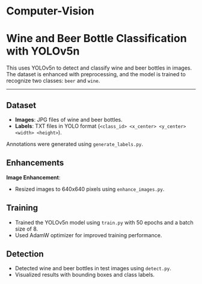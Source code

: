 # Computer-Vision

# Wine and Beer Bottle Classification with YOLOv5n

This uses YOLOv5n to detect and classify wine and beer bottles in images. The dataset is enhanced with preprocessing, and the model is trained to recognize two classes: `beer` and `wine`.

---

## Dataset

- **Images**: JPG files of wine and beer bottles.
- **Labels**: TXT files in YOLO format (`<class_id> <x_center> <y_center> <width> <height>`).

Annotations were generated using `generate_labels.py`.

## Enhancements

**Image Enhancement**:
 - Resized images to 640x640 pixels using `enhance_images.py`.

 ## Training

- Trained the YOLOv5n model using `train.py` with 50 epochs and a batch size of 8.
- Used AdamW optimizer for improved training performance.

## Detection

- Detected wine and beer bottles in test images using `detect.py`.
- Visualized results with bounding boxes and class labels.